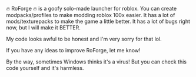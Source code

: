 🔥 RoForge 🔥 is a goofy solo-made launcher for roblox. You can create modpacks/profiles to make modding roblox 100x easier. It has a lot of mods/texturepacks to make the game a little better. It has a lot of bugs right now, but I will make it BETTER.

My code looks awful to be honest and I'm very sorry for that lol.

If you have any ideas to improve RoForge, let me know!

By the way, sometimes Windows thinks it's a virus! But you can check this code yourself and it's harmless.
